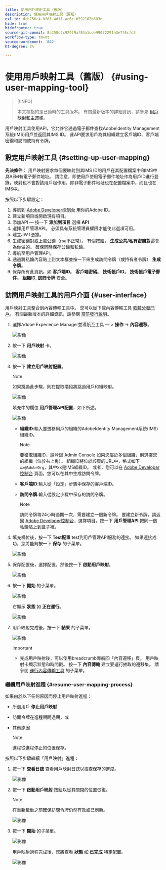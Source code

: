 ```yaml
---
title: 使用用戶映射工具（舊版）
description: 使用用戶映射工具（舊版）
exl-id: dcb750c4-0f81-4d11-ac6c-0592162b683d
hide: true
hidefromtoc: true
source-git-commit: 8a258c2c929f9af84a1cde99072291a3e7f6cfc3
workflow-type: tm+mt
source-wordcount: '842'
ht-degree: 3%

---
```


# 使用用戶映射工具（舊版） {#using-user-mapping-tool}

>[!INFO]
>
>本文檔指的是已過時的工具版本。 有關最新版本的詳細資訊，請參見 [用戶映射和主遷移](/help/journey-migration/content-transfer-tool/using-content-transfer-tool/user-mapping-and-migration.md)。

用戶映射工具使用API，它允許它通過電子郵件查找AdobeIdentity Management系統(IMS)用戶並返回其IMS ID。 此API要求用戶為其組織建立客戶端ID、客戶端密鑰和訪問或持有令牌。

## 設定用戶映射工具 {#setting-up-user-mapping}

**先決條件：** 用戶映射要求每個要映射到其IMS ID的用戶在其配置檔案中和IMS中具AEM有電子郵件地址。  請注意，即使用戶使用電子郵件地址作為用戶ID進行登錄，映射也不會對該用戶起作用，除非電子郵件地址也在配置檔案中，而且也在IMS中。

按照以下步驟設定：

1. 導航到 [Adobe Developer控制台](https://console.adobe.io) 用你的Adobe ID。
1. 建立新項目或開啟現有項目。
1. 添加API — 按一下 **添加到項目** 選擇 **API**
1. 選擇用戶管理API。  必須具有系統管理員權限才能使此選項可用。
1. 建立JWT憑據。
1. 生成密鑰對或上載公鑰（rsa不正常）。  有個按鈕， **生成公共/私有密鑰對**&#x200B;這會為你做的。  確保同時保存公鑰和私鑰。
1. 導航至用戶管理API。
1. 通過將私鑰內容貼上到文本框並按一下來生成訪問令牌（或持有者令牌） **生成令牌**。
1. 保存所有此資訊，如 **客戶端ID**。 **客戶端密碼**。 **技術帳戶ID**。 **技術帳戶電子郵件**。 **組織ID**, **訪問令牌** 安全。

## 訪問用戶映射工具的用戶介面 {#user-interface}

用戶映射工具整合到內容傳輸工具中。 您可以從下載內容傳輸工具 [軟體分發門戶](https://experience.adobe.com/#/downloads/content/software-distribution/en/aemcloud.html)。 有關最新版本的詳細資訊，請參閱 [當前發行說明](/help/release-notes/release-notes-cloud/release-notes-current.md)。

1. 選擇Adobe Experience Manager並導航至工具 — > **操作** -> **內容遷移**。

   ![影像](/help/journey-migration/content-transfer-tool/assets-user-mapping/user-mapping-access1.png)

1. 按一下 **用戶映射** 卡。

   ![影像](/help/journey-migration/content-transfer-tool/assets-user-mapping/user-mapping-access2.png)

1. 按一下 **建立用戶映射配置**。

   >[!NOTE]
   >如果跳過此步驟，則在提取階段將跳過用戶和組映射。

   ![影像](/help/journey-migration/content-transfer-tool/assets-user-mapping/user-mapping-access5.png)

   填充中的欄位 **用戶管理API配置**，如下所述。

   ![影像](/help/journey-migration/content-transfer-tool/assets-user-mapping/user-mapping-access3.png)


   * **組織ID**:輸入要遷移用戶的組織的AdobeIdentity Management系統(IMS)組織ID。

      >[!NOTE]
      >要獲取組織ID，請登錄 [Admin Console](https://adminconsole.adobe.com/) 如果您屬於多個組織，則選擇您的組織（位於右上角）。 組織ID將位於該頁的URL中，格式如下 `xx@AdobeOrg`，其中xx是IMS組織ID。  或者，您可以在 [Adobe Developer控制台](https://console.adobe.io) 頁面，您可以在其中生成訪問令牌。

   * **客戶端ID**:輸入從「設定」步驟中保存的客戶端ID。

   * **訪問令牌**:輸入從設定步驟中保存的訪問令牌。

      >[!NOTE]
      >訪問令牌每24小時過期一次，需要建立一個新令牌。 要建立新令牌，請返回 [Adobe Developer控制台](https://console.adobe.io)，選擇項目，按一下 **用戶管理API** 把同一個私鑰貼上到盒子裡。

1. 填充欄位後，按一下 **Test配置** test到用戶管理API服務的連接。 如果連接成功，您將能夠按一下 **保存** 的子菜單。

   ![影像](/help/journey-migration/content-transfer-tool/assets-user-mapping/user-mapping-access4.png)

1. 保存配置後，選擇配置，然後按一下 **啟動用戶映射**。

   ![影像](/help/journey-migration/content-transfer-tool/assets-user-mapping/user-mapping-landing4.png)

1. 按一下 **開始** 的子菜單。

   ![影像](/help/journey-migration/content-transfer-tool/assets-user-mapping/resume-user-mapping3.png)

   它顯示 **狀態** 如 **正在運行**。

   ![影像](/help/journey-migration/content-transfer-tool/assets-user-mapping/user-mapping-start1.png)


1. 用戶映射完成後，按一下 **結果** 的子菜單。

   ![影像](/help/journey-migration/content-transfer-tool/assets-user-mapping/user-mapping-landing5.png)

   >[!IMPORTANT]
   >* 完成用戶映射後，可以使用breadcrumb導航回「內容遷移」頁。 用戶映射卡顯示狀態和時間戳。 按一下 **內容傳輸** 建立要運行抽取的遷移集。 請參閱 [運行內容傳輸工具](https://experienceleague.adobe.com/docs/experience-manager-cloud-service/moving/cloud-migration/content-transfer-tool/using-content-transfer-tool.html?lang=en#running-tool) 的子菜單。


### 繼續用戶映射進程 {#resume-user-mapping-process}

如果由於以下任何原因而停止用戶映射進程：

* 所選用戶 **停止用戶映射**
* 訪問令牌在進程期間過期，或
* 其他原因

   >[!NOTE]
   >進程從進程停止的位置保存。

按照以下步驟繼續「用戶映射」進程：

1. 按一下 **查看日誌** 查看用戶映射日誌以檢查保存的進度。

   ![影像](/help/journey-migration/content-transfer-tool/assets-user-mapping/resume-user-mapping1.png)

1. 按一下 **啟動用戶映射** 按鈕以從其關閉的位置恢復。

   >[!NOTE]
   >在重新啟動之前確保訪問令牌仍然有效或已刷新。

   ![影像](/help/journey-migration/content-transfer-tool/assets-user-mapping/resume-user-mapping2.png)

1. 按一下 **開始** 的子菜單。

   ![影像](/help/journey-migration/content-transfer-tool/assets-user-mapping/resume-user-mapping3.png)

   用戶映射過程完成後，您將查看 **狀態** 如 **已完成** 特定配置。

   ![影像](/help/journey-migration/content-transfer-tool/assets-user-mapping/resume-user-mapping4.png)
